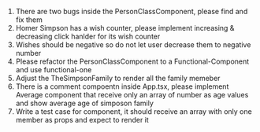 1. There are two bugs inside the PersonClassComponent, please find and fix them
2. Homer Simpson has a wish counter, please implement increasing & decreasing click hanlder for its wish counter
3. Wishes should be negative so do not let user decrease them to negative number
4. Please refactor the PersonClassComponent to a Functional-Component and use functional-one
5. Adjust the TheSimpsonFamily to render all the family memeber
6. There is a comment compoentn inside App.tsx, please implement Average component that receive only an array of number as age values and show average age of simposon family
7. Write a test case for <Simposons /> component, it should receive an array with only one member as props and expect to render it
